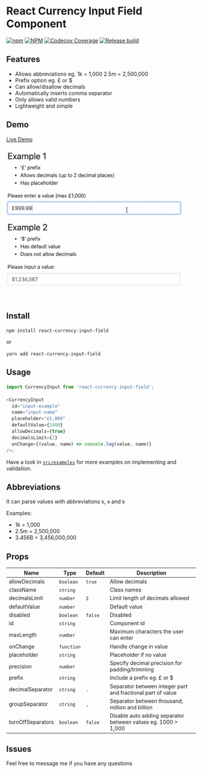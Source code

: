 # React Currency Input Field Component

[![npm](https://img.shields.io/npm/v/react-currency-input-field)](https://www.npmjs.com/package/react-currency-input-field) [![NPM](https://img.shields.io/npm/l/react-currency-input-field)](https://www.npmjs.com/package/react-currency-input-field) [![Codecov Coverage](https://img.shields.io/codecov/c/github/cchanxzy/react-currency-input-field)](https://codecov.io/gh/cchanxzy/react-currency-input-field/) [![Release build](https://github.com/cchanxzy/react-currency-input-field/workflows/Release/badge.svg)](https://github.com/cchanxzy/react-currency-input-field/actions?query=workflow%3ARelease)

## Features

- Allows abbreviations eg. 1k = 1,000 2.5m = 2,500,000
- Prefix option eg. £ or \$
- Can allow/disallow decimals
- Automatically inserts comma separator
- Only allows valid numbers
- Lightweight and simple

## Demo

[Live Demo](https://cchanxzy.github.io/react-currency-input-field)

![React Currency Input Demo](demo/demo.gif)

## Install

`npm install react-currency-input-field`

or

`yarn add react-currency-input-field`

## Usage

```js
import CurrencyInput from 'react-currency-input-field';

<CurrencyInput
  id="input-example"
  name="input-name"
  placeholder="£1,000"
  defaultValue={1000}
  allowDecimals={true}
  decimalsLimit={2}
  onChange={(value, name) => console.log(value, name)}
/>;
```

Have a look in [`src/examples`](https://github.com/cchanxzy/react-currency-input-field/tree/master/src/examples) for more examples on implementing and validation.

## Abbreviations

It can parse values with abbreviations `k`, `m` and `b`

Examples:

- 1k = 1,000
- 2.5m = 2,500,000
- 3.456B = 3,456,000,000

## Props

| Name              | Type       | Default | Description                                                   |
| ----------------- | ---------- | ------- | ------------------------------------------------------------- |
| allowDecimals     | `boolean`  | `true`  | Allow decimals                                                |
| className         | `string`   |         | Class names                                                   |
| decimalsLimit     | `number`   | `2`     | Limit length of decimals allowed                              |
| defaultValue      | `number`   |         | Default value                                                 |
| disabled          | `boolean`  | `false` | Disabled                                                      |
| id                | `string`   |         | Component id                                                  |
| maxLength         | `number`   |         | Maximum characters the user can enter                         |
| onChange          | `function` |         | Handle change in value                                        |
| placeholder       | `string`   |         | Placeholder if no value                                       |
| precision         | `number`   |         | Specify decimal precision for padding/trimming                |
| prefix            | `string`   |         | Include a prefix eg. £ or \$                                  |
| decimalSeparator  | `string`   | `.`     | Separator between integer part and fractional part of value   |
| groupSeparator    | `string`   | `,`     | Separator between thousand, million and billion               |
| turnOffSeparators | `boolean`  | `false` | Disable auto adding separator between values eg. 1000 > 1,000 |

## Issues

Feel free to message me if you have any questions
